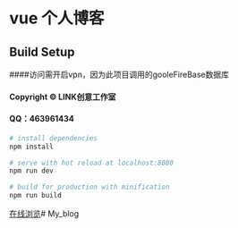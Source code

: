 # vue 个人博客
 
## Build Setup

####访问需开启vpn，因为此项目调用的gooleFireBase数据库

#### Copyright © LINK创意工作室

#### QQ：463961434

``` bash
# install dependencies
npm install

# serve with hot reload at localhost:8080
npm run dev

# build for production with minification
npm run build

```

<a href="http:/www.link97.com/dist">在线浏览</a># My_blog
